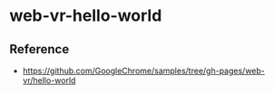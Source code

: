 # web-vr-hello-world

## Reference
* https://github.com/GoogleChrome/samples/tree/gh-pages/web-vr/hello-world
